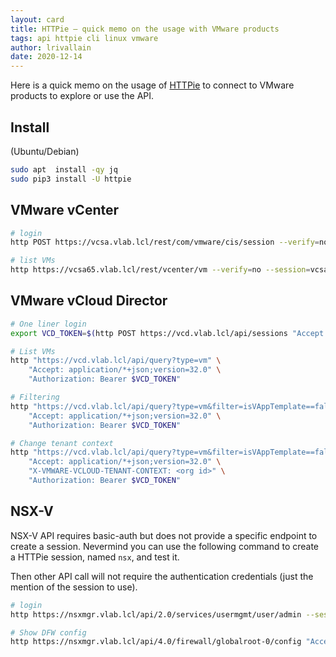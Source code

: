 ```yaml
---
layout: card
title: HTTPie – quick memo on the usage with VMware products
tags: api httpie cli linux vmware
author: lrivallain
date: 2020-12-14
---
```


Here is a quick memo on the usage of [HTTPie](https://httpie.io) to connect to VMware products to explore or use the API.

## Install

(Ubuntu/Debian)

```bash
sudo apt  install -qy jq
sudo pip3 install -U httpie
```

## VMware vCenter

```bash
# login
http POST https://vcsa.vlab.lcl/rest/com/vmware/cis/session --verify=no --session=vcsa -a 'administrator@vsphere.local:VMware1!'

# list VMs
http https://vcsa65.vlab.lcl/rest/vcenter/vm --verify=no --session=vcsa
```

## VMware vCloud Director

```bash
# One liner login
export VCD_TOKEN=$(http POST https://vcd.vlab.lcl/api/sessions "Accept: application/*+json;version=32.0" --session=vcd --verify=no -a 'administrator@System:VMware1!' -h | grep X-VMWARE-VCLOUD-ACCESS-TOKEN | cut -d' ' -f2)

# List VMs
http "https://vcd.vlab.lcl/api/query?type=vm" \
    "Accept: application/*+json;version=32.0" \
    "Authorization: Bearer $VCD_TOKEN"

# Filtering
http "https://vcd.vlab.lcl/api/query?type=vm&filter=isVAppTemplate==false;name==mstr-rm7c" \
    "Accept: application/*+json;version=32.0" \
    "Authorization: Bearer $VCD_TOKEN"

# Change tenant context
http "https://vcd.vlab.lcl/api/query?type=vm&filter=isVAppTemplate==false;name==mstr-rm7c" \
    "Accept: application/*+json;version=32.0" \
    "X-VMWARE-VCLOUD-TENANT-CONTEXT: <org id>" \
    "Authorization: Bearer $VCD_TOKEN"
```

## NSX-V

NSX-V API requires basic-auth but does not provide a specific endpoint to create a session. Nevermind you can use the following command to create a HTTPie session, named `nsx`, and test it. 

Then other API call will not require the authentication credentials (just the mention of the session to use).

```bash
# login
http https://nsxmgr.vlab.lcl/api/2.0/services/usermgmt/user/admin --session=nsx -a 'admin:VMware1!'

# Show DFW config
http https://nsxmgr.vlab.lcl/api/4.0/firewall/globalroot-0/config "Accept: application/json" --session=nsx
```
